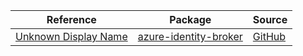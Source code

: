 | Reference | Package | Source |
|---|---|---|
|[Unknown Display Name](identity-broker-readme.md)|[azure-identity-broker](https://pypi.org/project/azure-identity-broker)|[GitHub](https://github.com/Azure/azure-sdk-for-python/blob/main/sdk/identity/azure-identity-broker)|
